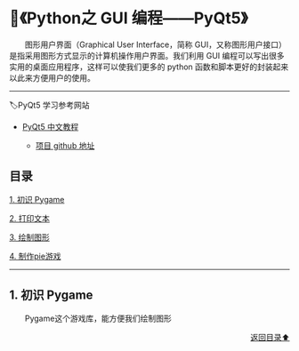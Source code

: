# 💬《Python之 GUI 编程——PyQt5》
&emsp;&emsp;图形用户界面（Graphical User Interface，简称 GUI，又称图形用户接口）是指采用图形方式显示的计算机操作用户界面。我们利用 GUI 编程可以写出很多实用的桌面应用程序，这样可以使我们更多的 python 函数和脚本更好的封装起来以此来方便用户的使用。

---

🏷PyQt5 学习参考网站
+ [PyQt5 中文教程](https://maicss.gitbooks.io/pyqt5/content/)

    - [项目 github 地址](https://github.com/maicss/PyQt5-Chinese-tutorial)

## 目录
[1. 初识 Pygame](#1-初识-pygame)

[2. 打印文本](#2-打印文本)

[3. 绘制图形](#3-绘制图形)

[4. 制作pie游戏](#4-制作pie游戏)

---

## 1. 初识 Pygame
&emsp;&emsp;Pygame这个游戏库，能方便我们绘制图形

<div align="right">
    <a href="#目录">返回目录⬆</a>
</div>
